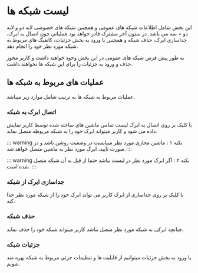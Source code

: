 # لیست شبکه ها

این بخش شامل اطلاعات شبکه های عمومی و همچنین شبکه های خصوصی لایه دو و لایه دو + سه   می باشد. در ستون آخر مشترک قادر خواهد بود عملیاتی چون اتصال به ابرک، جداسازی ابرک، حذف شبکه و همچنین با ورود به بخش جزئیات، کانفیگ های مربوط به شبکه مورد نظر خود را انجام دهد.


<DarkModeImage
  dark-src="/images/guides/fa/dark/networks/Network-Detail.png"
  light-src="/images/guides/fa/light/networks/Network-Detail.png"
  alt="Registration image"
/>

به طور پیش فرض شبکه های عمومی در این بخش وجود خواهند داشت و کاربر مجوز حذف و ورود به جزئیات را برای این شبکه ها نخواهند داشت.

## عملیات های مربوط به شبکه ها

عملیات مربوط به شبکه ها به ترتیب شامل موارد زیر میباشد.

### اتصال ابرک به شبکه
با کلیک بر روی اتصال به ابرک لیست تمامی ماشین های ساخته شده توسط کاربر نمایش داده می شود و کاربر میتواند ابرک خود را به شبکه مربوطه متصل نماید.

::: warning نکته ۱ :
ماشین مجازی مورد نظر میبایست در وضعیت روشن باشد و در صورت تایید، ابرک مورد نظر به ماشین متصل خواهد شد.
:::

::: warning نکته ۲ :
 اگر ابرک مورد نظر در لیست نباشد حتما از قبل به آن شبکه متصل شده است.
:::


### جداسازی ابرک از شبکه
با کلیک بر روی جداسازی از ابرک کاربر می تواند ابرک خود را از شبکه مورد نظر جدا کند.

###  حذف شبکه
 چنانچه ابرکی به شبکه مورد نظر متصل نباشد کاربر میتواند شبکه خود را حذف نماید.


###  جزئیات شبکه

با ورود به بخش جزئیات میتوانیم از قابلیت ها و تنظیمات جزئی مربوط به شبکه بهره مند شویم.

<DarkModeImage
  dark-src="/images/guides/fa/dark/networks/inside-Network.png"
  light-src="/images/guides/fa/light/networks/inside-Network.png"
  alt="Registration image"
/>

